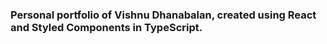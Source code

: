 ### Personal portfolio of Vishnu Dhanabalan, created using React and Styled Components in TypeScript.
